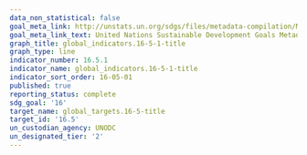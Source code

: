 ```yaml
---
data_non_statistical: false
goal_meta_link: http://unstats.un.org/sdgs/files/metadata-compilation/Metadata-Goal-16.pdf
goal_meta_link_text: United Nations Sustainable Development Goals Metadata (pdf 1361kB)
graph_title: global_indicators.16-5-1-title
graph_type: line
indicator_number: 16.5.1
indicator_name: global_indicators.16-5-1-title
indicator_sort_order: 16-05-01
published: true
reporting_status: complete
sdg_goal: '16'
target_name: global_targets.16-5-title
target_id: '16.5'
un_custodian_agency: UNODC
un_designated_tier: '2'
---
```

